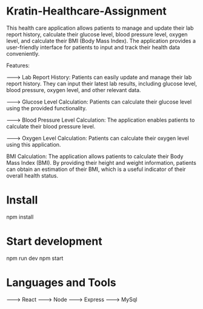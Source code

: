 # Kratin-Healthcare-Assignment

This health care application allows patients to manage and update their lab report history, calculate their glucose level, blood pressure level, oxygen level, and calculate their BMI (Body Mass Index). The application provides a user-friendly interface for patients to input and track their health data conveniently.

Features:

---> Lab Report History: Patients can easily update and manage their lab report history. They can input their latest lab results, including glucose level, blood pressure, oxygen level, and other relevant data.

---> Glucose Level Calculation: Patients can calculate their glucose level using the provided functionality.

---> Blood Pressure Level Calculation: The application enables patients to calculate their blood pressure level.

---> Oxygen Level Calculation: Patients can calculate their oxygen level using this application.

BMI Calculation: The application allows patients to calculate their Body Mass Index (BMI). By providing their height and weight information, patients can obtain an estimation of their BMI, which is a useful indicator of their overall health status.


# Install
npm install

# Start development
npm run dev
npm start

# Languages and Tools
---> React
---> Node
---> Express
---> MySql


